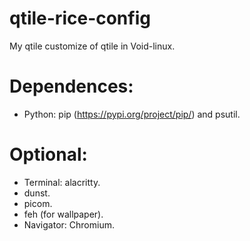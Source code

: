 # qtile-rice-config
My qtile customize of qtile in Void-linux.

# Dependences:
* Python: pip (https://pypi.org/project/pip/) and psutil.

# Optional:
* Terminal: alacritty.
* dunst.
* picom.
* feh (for wallpaper).
* Navigator: Chromium.

